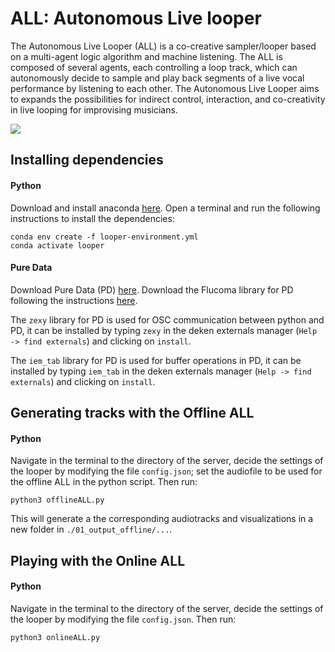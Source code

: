 # ALL: Autonomous Live looper

The Autonomous Live Looper (ALL) is a co-creative sampler/looper based on a multi-agent logic algorithm and machine listening. The ALL is composed of several agents, each controlling a loop track, which can autonomously decide to sample and play back segments of a live vocal performance by listening to each other. 
The Autonomous Live Looper aims to expands the possibilities for indirect control, interaction, and co-creativity in live looping for improvising musicians. 

[![](https://github.com/vincenzomadaghiele/Latent-benjolin-interface/blob/main/frontend/Meta-Benjo.png)](https://www.youtube.com/watch?v=GnY_RTmCS5k&ab_channel=VincenzoMadaghiele)


## Installing dependencies

#### Python
Download and install anaconda [here](https://puredata.info/downloads).
Open a terminal and run the following instructions to install the dependencies:
```
conda env create -f looper-environment.yml
conda activate looper
```

#### Pure Data
Download Pure Data (PD) [here](https://puredata.info/downloads).
Download the Flucoma library for PD following the instructions [here](https://learn.flucoma.org/installation/pd/). 

The `zexy` library for PD is used for OSC communication between python and PD, it can be installed by typing `zexy` in the deken externals manager (`Help -> find externals`) and clicking on `install`.

The `iem_tab` library for PD is used for buffer operations in PD, it can be installed by typing `iem_tab` in the deken externals manager (`Help -> find externals`) and clicking on `install`.


## Generating tracks with the Offline ALL

#### Python
Navigate in the terminal to the directory of the server, decide the settings of the looper by modifying the file `config.json`; set the audiofile to be used for the offline ALL in the python script. Then run:
```
python3 offlineALL.py
```
This will generate a the corresponding audiotracks and visualizations in a new folder in `./01_output_offline/...`.


## Playing with the Online ALL

#### Python
Navigate in the terminal to the directory of the server, decide the settings of the looper by modifying the file `config.json`. Then run:
```
python3 onlineALL.py
```


